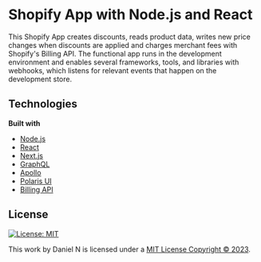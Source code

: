 # Shopify App with Node.js and React

This Shopify App creates discounts, reads product data, writes new price changes when discounts are applied and charges merchant fees with Shopify's Billing API. The functional app runs in the development environment and enables several frameworks, tools, and libraries with webhooks, which listens for relevant events that happen on the development store.

## Technologies
**Built with**
- [Node.js](https://nodejs.org/en)
- [React](https://reactjs.org)
- [Next.js](https://nextjs.org)
- [GraphQL](https://graphql.org)
- [Apollo](https://www.apollographql.com)
- [Polaris UI](https://polaris.shopify.com)
- [Billing API](https://shopify.dev/docs/admin-api/rest/reference/billing)

## License
[![License: MIT](https://img.shields.io/badge/License-MIT-green.svg)](https://github.com/nepveux15/shopify-app-with-react-node/blob/master/LICENSE)  

This work by Daniel N is licensed under a <a rel="license" href="https://github.com/nepveux15/shopify-app-with-react-node/blob/master/LICENSE">MIT License Copyright © 2023</a>.
